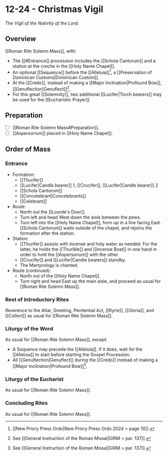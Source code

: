 # 12-24 - Christmas Vigil
_The Vigil of the Nativity of the Lord_.

## Overview
[[Roman Rite Solemn Mass]], with:

- The [[#Entrance]] procession includes the [[Schola Cantorum]] and a station at the creche in the [[Holy Name Chapel]].
- An optional [[Sequence]] before the [[Alleluia]][^ordo_sequence], a [[Preservation of Dominican Customs|Dominican Custom]].
- At the [[Credo]], instead of making a [[Major Inclination|Profound Bow]], [[Genuflection|Genuflect]][^credo_inclination].
- For this great [[Solemnity]], two additional [[Lucifer|Torch bearers]] may be used for the [[Eucharistic Prayer]].

## Preparation
- [ ] [[Roman Rite Solemn Mass#Preparation]].
- [ ] [[Aspersorium]] placed in [[Holy Name Chapel]].

## Order of Mass
### Entrance
- Formation:
	- [[Thurifer]]
	- [[Lucifer|Candle bearer]] 1, [[Crucifer]], [[Lucifer|Candle bearer]] 2
	- [[Schola Cantorum]]
	- [[Concelebrant|Concelebrants]]
	- [[Celebrant]]
- Route:
	- North out the [[Lourde's Door]].
	- Turn left and head West down the aisle between the pews.
	- Turn left into the [[Holy Name Chapel]], form up in a line facing East. [[Schola Cantorum]] waits outside of the chapel, and rejoins the formation after the station.
- Station:
	- [[Thurifer]] assists with incense and holy water as needed. For the latter, he holds the [[Thurible]] and [[Incense Boat]] in one hand in order to hold the [[Aspersorium]] with the other.
	- [[Crucifer]] and [[Lucifer|Candle bearers]] standby.
	- The Martyrology is chanted.
- Route (continued):
	- North out of the [[Holy Name Chapel]].
	- Turn right and head East up the main aisle, and proceed as usual for [[Roman Rite Solemn Mass]].

### Rest of Introductory Rites
Reverence to the Altar, Greeting, Penitential Act, [[Kyrie]], [[Gloria]], and [[Collect]] as usual for [[Roman Rite Solemn Mass]].

### Liturgy of the Word
As usual for [[Roman Rite Solemn Mass]], except:

- A Sequence may precede the [[Alleluia]]. If it does, wait for the [[Alleluia]] to start before starting the Gospel Procession.
- All [[Genuflection|Genuflect]] during the [[Credo]] instead of making a [[Major Inclination|Profound Bow]][^credo_inclination].

### Liturgy of the Eucharist
As usual for [[Roman Rite Solemn Mass]].

### Concluding Rites
As usual for [[Roman Rite Solemn Mass]].


[^credo_inclination]: See [[General Instruction of the Roman Missal|GIRM > par. 137]].
[^ordo_sequence]: [[New Priory Press Ordo|New Priory Press Ordo 2024 > page 10]].